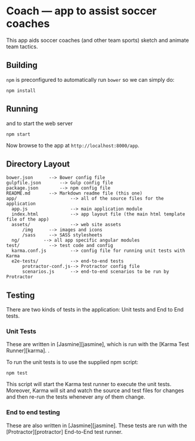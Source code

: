 # Coach — app to assist soccer coaches

This app aids soccer coaches (and other team sports) sketch and animate team tactics.

## Building 

`npm` is preconfigured to automatically run `bower` so we can simply do:

```
npm install
```

## Running

and to start the web server
```
npm start
```

Now browse to the app at `http://localhost:8000/app`.

## Directory Layout

```
bower.json		--> Bower config file
gulpfile.json		--> Gulp config file
package.json		--> npm config file
README.md		--> Markdown readme file (this one) 
app/                    --> all of the source files for the application
  app.js                --> main application module
  index.html            --> app layout file (the main html template file of the app)
  assets/               --> web site assets
      /img		--> images and icons    
      /sass		--> SASS stylesheets
  ng/         --> all app specific angular modules
test/			--> test code and config
  karma.conf.js         --> config file for running unit tests with Karma
  e2e-tests/            --> end-to-end tests
      protractor-conf.js--> Protractor config file
      scenarios.js      --> end-to-end scenarios to be run by Protractor
```

## Testing

There are two kinds of tests in the application: Unit tests and End to End tests.

### Unit Tests

These are written in [Jasmine][jasmine], which is run with the [Karma Test Runner][karma]. .

To run the unit tests is to use the supplied npm script:

```
npm test
```

This script will start the Karma test runner to execute the unit tests. Moreover, Karma will sit and
watch the source and test files for changes and then re-run the tests whenever any of them change.

### End to end testing

These are also written in [Jasmine][jasmine]. These tests are run with the [Protractor][protractor] End-to-End test runner.  


